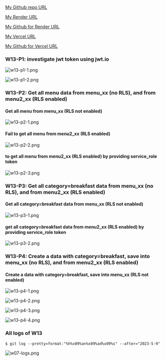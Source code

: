 [My Github repo URL ](https://github.com/208417120/1112_WP2_DEMO_20)

[My Render URL](https://one112-server-card-demo-20.onrender.com)

[My Github for Render URL](https://github.com/208417120/1112-server-card-demo-20)

[My Vercel URL](https://1112-client-2n-card-demo-20.vercel.app/)

[My Github for Vercel URL](https://github.com/208417120/1112-client-2n-card-demo-20)

### W13-P1: investigate jwt token using jwt.io

![w13-p1-1.png](https://hahvwqxedmlldgfvyjio.supabase.co/storage/v1/object/public/demo-20/md_img/w13-p1-1.png)

![w13-p1-2.png](https://hahvwqxedmlldgfvyjio.supabase.co/storage/v1/object/public/demo-20/md_img/w13-p1-2.png)

### W13-P2: Get all menu data from menu_xx (no RLS), and from menu2_xx (RLS enabled)
 
#### Get all menu from menu_xx (RLS not enabled)

![w13-p2-1.png](https://hahvwqxedmlldgfvyjio.supabase.co/storage/v1/object/public/demo-20/md_img/w13-p2-1.png)

#### Fail to get all menu from menu2_xx (RLS enabled)
 
![w13-p2-2.png](https://hahvwqxedmlldgfvyjio.supabase.co/storage/v1/object/public/demo-20/md_img/w13-p2-2.png)

#### to get all menu from menu2_xx (RLS enabled) by providing service_role token
 
![w13-p2-3.png](https://hahvwqxedmlldgfvyjio.supabase.co/storage/v1/object/public/demo-20/md_img/w13-p2-3.png)


### W13-P3: Get all category=breakfast data from menu_xx (no RLS), and from menu2_xx (RLS enabled)
 
#### Get all category=breakfast data from menu_xx (RLS not enabled)
 
![w13-p3-1.png]()
 
#### get all category=breakfast data from menu2_xx (RLS enabled) by providing service_role token
 
![w13-p3-2.png]()
 
### W13-P4: Create a data with category=breakfast, save into menu_xx (no RLS), and from menu2_xx (RLS enabled)
 
####  Create a data with category=breakfast, save into menu_xx (RLS not enabled)
 
![w13-p4-1.png]()

![w13-p4-2.png]()

![w13-p4-3.png]()

![w13-p4-4.png]()

### All logs of W13
 
```
$ git log --pretty=format:"%h%x09%an%x09%ad%x09%s" --after="2023-5-9"

```

![w07-logs.png](https://hahvwqxedmlldgfvyjio.supabase.co/storage/v1/object/public/demo-20/md_img/w07-logs.png)
